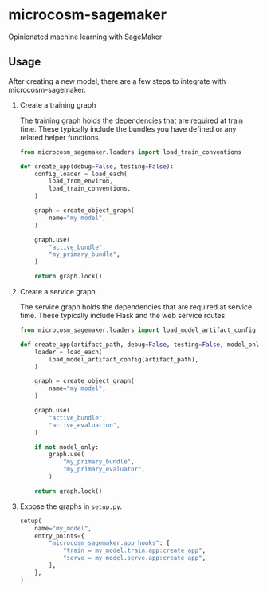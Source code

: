 # microcosm-sagemaker
Opinionated machine learning with SageMaker

## Usage
After creating a new model, there are a few steps to integrate with microcosm-sagemaker.

1. Create a training graph

   The training graph holds the dependencies that are required at train time.  These typically include the bundles you have defined or any related helper functions.

   ```py
   from microcosm_sagemaker.loaders import load_train_conventions

   def create_app(debug=False, testing=False):
       config_loader = load_each(
           load_from_environ,
           load_train_conventions,
       )

       graph = create_object_graph(
           name="my model",
       )

       graph.use(
           "active_bundle",
           "my_primary_bundle",
       )

       return graph.lock()
   ```

2. Create a service graph.

   The service graph holds the dependencies that are required at service time.  These typically include Flask and the web service routes.

   ```py
   from microcosm_sagemaker.loaders import load_model_artifact_config

   def create_app(artifact_path, debug=False, testing=False, model_only=False):
       loader = load_each(
           load_model_artifact_config(artifact_path),
       )

       graph = create_object_graph(
           name="my model",
       )

       graph.use(
           "active_bundle",
           "active_evaluation",
       )

       if not model_only:
           graph.use(
               "my_primary_bundle",
               "my_primary_evaluator",
           )

       return graph.lock()
   ```

3. Expose the graphs in `setup.py`.

   ```py
   setup(
       name="my_model",
       entry_points={
           "microcosm_sagemaker.app_hooks": [
               "train = my_model.train.app:create_app",
               "serve = my_model.serve.app:create_app",
           ],
       },
   )
   ```
